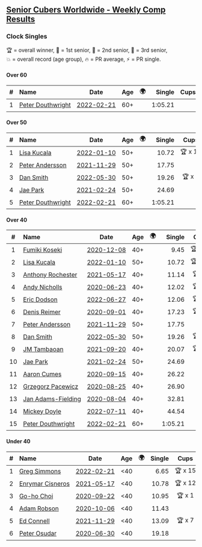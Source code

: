 <style>table {white-space: nowrap;}</style>
<link rel="stylesheet" type="text/css" href="/scw-comp/css/flags.css" />

## [Senior Cubers Worldwide - Weekly Comp Results](/scw-comp/results/)
### Clock Singles

<span style="white-space: nowrap;">🏆 = overall winner</span>, <span style="white-space: nowrap;">🥇 = 1st senior</span>, <span style="white-space: nowrap;">🥈 = 2nd senior</span>, <span style="white-space: nowrap;">🥉 = 3rd senior</span>, <span style="white-space: nowrap;">💥 = overall record (age group)</span>, <span style="white-space: nowrap;">🔥 = PR average</span>, <span style="white-space: nowrap;">⚡ = PR single</span>.

#### Over 60

| # | Name | Date | Age | 🌍 | Single | Cups | Medals | Achievements | Video |
| :--: | :-- | :--: | :--: | :--: | --: | :--: | :-- | :-- | :-- |
| 1 | [Peter Douthwright](../../persons/peter_douthwright/clock.md) | [2022-02-21](../../results/2022-02-21/clock.md) | 60+ | <i class="flag flag-CA" /> | 1:05.21 |  | 🥈 x 1 | 💥 x 1, 🔥 x 1, ⚡ x 1 | [Desktop](https://www.facebook.com/622712395/videos/pcb.2889603954518836/474220731094545) / [Mobile](https://m.facebook.com/622712395/videos/pcb.2889603954518836/474220731094545) |

#### Over 50

| # | Name | Date | Age | 🌍 | Single | Cups | Medals | Achievements | Video |
| :--: | :-- | :--: | :--: | :--: | --: | :--: | :-- | :-- | :-- |
| 1 | [Lisa Kucala](../../persons/lisa_kucala/clock.md) | [2022-01-10](../../results/2022-01-10/clock.md) | 50+ | <i class="flag flag-US" /> | 10.72 | 🏆 x 10 | 🥇 x 19, 🥈 x 17, 🥉 x 3 | 💥 x 25, 🔥 x 15, ⚡ x 20 | [Desktop](https://www.facebook.com/events/1071902263370982/permalink/1076330959594779) / [Mobile](https://m.facebook.com/events/1071902263370982?view=permalink&id=1076330959594779) |
| 2 | [Peter Andersson](../../persons/peter_andersson/clock.md) | [2021-11-29](../../results/2021-11-29/clock.md) | 50+ | <i class="flag flag-SE" /> | 17.75 |  | 🥇 x 1, 🥈 x 2, 🥉 x 1 | 🔥 x 5, ⚡ x 4 | [Desktop](https://www.facebook.com/events/1226219924873960/permalink/1232342864261666) / [Mobile](https://m.facebook.com/events/1226219924873960?view=permalink&id=1232342864261666) |
| 3 | [Dan Smith](../../persons/dan_smith/clock.md) | [2022-05-30](../../results/2022-05-30/clock.md) | 50+ | <i class="flag flag-US" /> | 19.26 | 🏆 x 2 | 🥇 x 2, 🥈 x 2, 🥉 x 3 | 🔥 x 4, ⚡ x 4 | [Desktop](https://www.facebook.com/events/484172023479011/permalink/492589625970584) / [Mobile](https://m.facebook.com/events/484172023479011?view=permalink&id=492589625970584) |
| 4 | [Jae Park](../../persons/jae_park/clock.md) | [2021-02-24](../../results/2021-02-24/clock.md) | 50+ | <i class="flag flag-US" /> | 24.69 |  | 🥈 x 4, 🥉 x 7 | 🔥 x 7, ⚡ x 7 | [Desktop](https://www.facebook.com/events/699856724029067/permalink/704607613553978) / [Mobile](https://m.facebook.com/events/699856724029067?view=permalink&id=704607613553978) |
| 5 | [Peter Douthwright](../../persons/peter_douthwright/clock.md) | [2022-02-21](../../results/2022-02-21/clock.md) | 60+ | <i class="flag flag-CA" /> | 1:05.21 |  | 🥈 x 1 | 💥 x 1, 🔥 x 1, ⚡ x 1 | [Desktop](https://www.facebook.com/622712395/videos/pcb.2889603954518836/474220731094545) / [Mobile](https://m.facebook.com/622712395/videos/pcb.2889603954518836/474220731094545) |

#### Over 40

| # | Name | Date | Age | 🌍 | Single | Cups | Medals | Achievements | Video |
| :--: | :-- | :--: | :--: | :--: | --: | :--: | :-- | :-- | :-- |
| 1 | [Fumiki Koseki](../../persons/fumiki_koseki/clock.md) | [2020-12-08](../../results/2020-12-08/clock.md) | 40+ | <i class="flag flag-JP" /> | 9.45 | 🏆 x 10 | 🥇 x 24 | 💥 x 5, 🔥 x 6, ⚡ x 4 | [Desktop](https://www.facebook.com/events/728219131442079/permalink/732475134349812) / [Mobile](https://m.facebook.com/events/728219131442079?view=permalink&id=732475134349812) |
| 2 | [Lisa Kucala](../../persons/lisa_kucala/clock.md) | [2022-01-10](../../results/2022-01-10/clock.md) | 50+ | <i class="flag flag-US" /> | 10.72 | 🏆 x 10 | 🥇 x 19, 🥈 x 17, 🥉 x 3 | 💥 x 25, 🔥 x 15, ⚡ x 20 | [Desktop](https://www.facebook.com/events/1071902263370982/permalink/1076330959594779) / [Mobile](https://m.facebook.com/events/1071902263370982?view=permalink&id=1076330959594779) |
| 3 | [Anthony Rochester](../../persons/anthony_rochester/clock.md) | [2021-05-17](../../results/2021-05-17/clock.md) | 40+ | <i class="flag flag-AU" /> | 11.14 | 🏆 x 2 | 🥇 x 8, 🥈 x 8, 🥉 x 3 | 🔥 x 7, ⚡ x 12 | [Desktop](https://www.facebook.com/events/200054195285035/permalink/201414605148994) / [Mobile](https://m.facebook.com/events/200054195285035?view=permalink&id=201414605148994) |
| 4 | [Andy Nicholls](../../persons/andy_nicholls/clock.md) | [2020-06-23](../../results/2020-06-23/clock.md) | 40+ | <i class="flag flag-GB" /> | 12.02 | 🏆 x 4 | 🥇 x 4, 🥈 x 2 | 💥 x 4, 🔥 x 3, ⚡ x 2 | [Desktop](https://www.facebook.com/events/1618516681636159/permalink/1624284247726069) / [Mobile](https://m.facebook.com/events/1618516681636159?view=permalink&id=1624284247726069) |
| 5 | [Eric Dodson](../../persons/eric_dodson/clock.md) | [2022-06-27](../../results/2022-06-27/clock.md) | 40+ | <i class="flag flag-US" /> | 12.06 | 🏆 x 5 | 🥇 x 5, 🥈 x 2 | 🔥 x 5, ⚡ x 3 | [Desktop](https://www.facebook.com/events/3239186643032731/permalink/3250246431926752) / [Mobile](https://m.facebook.com/events/3239186643032731?view=permalink&id=3250246431926752) |
| 6 | [Denis Reimer](../../persons/denis_reimer/clock.md) | [2020-09-01](../../results/2020-09-01/clock.md) | 40+ | <i class="flag flag-CA" /> | 17.23 | 🏆 x 1 | 🥇 x 2 | 🔥 x 2, ⚡ x 2 | [Desktop](https://www.facebook.com/denis.reimer.5473/videos/660175297927432) / [Mobile](https://m.facebook.com/denis.reimer.5473/videos/660175297927432) |
| 7 | [Peter Andersson](../../persons/peter_andersson/clock.md) | [2021-11-29](../../results/2021-11-29/clock.md) | 50+ | <i class="flag flag-SE" /> | 17.75 |  | 🥇 x 1, 🥈 x 2, 🥉 x 1 | 🔥 x 5, ⚡ x 4 | [Desktop](https://www.facebook.com/events/1226219924873960/permalink/1232342864261666) / [Mobile](https://m.facebook.com/events/1226219924873960?view=permalink&id=1232342864261666) |
| 8 | [Dan Smith](../../persons/dan_smith/clock.md) | [2022-05-30](../../results/2022-05-30/clock.md) | 50+ | <i class="flag flag-US" /> | 19.26 | 🏆 x 2 | 🥇 x 2, 🥈 x 2, 🥉 x 3 | 🔥 x 4, ⚡ x 4 | [Desktop](https://www.facebook.com/events/484172023479011/permalink/492589625970584) / [Mobile](https://m.facebook.com/events/484172023479011?view=permalink&id=492589625970584) |
| 9 | [JM Tambaoan](../../persons/jm_tambaoan/clock.md) | [2021-09-20](../../results/2021-09-20/clock.md) | 40+ | <i class="flag flag-PH" /> | 20.07 | 🏆 x 1 | 🥇 x 1, 🥈 x 9 | 🔥 x 4, ⚡ x 2 | [Desktop](https://www.facebook.com/events/374286267681717/permalink/383602996750044) / [Mobile](https://m.facebook.com/events/374286267681717?view=permalink&id=383602996750044) |
| 10 | [Jae Park](../../persons/jae_park/clock.md) | [2021-02-24](../../results/2021-02-24/clock.md) | 50+ | <i class="flag flag-US" /> | 24.69 |  | 🥈 x 4, 🥉 x 7 | 🔥 x 7, ⚡ x 7 | [Desktop](https://www.facebook.com/events/699856724029067/permalink/704607613553978) / [Mobile](https://m.facebook.com/events/699856724029067?view=permalink&id=704607613553978) |
| 11 | [Aaron Cumes](../../persons/aaron_cumes/clock.md) | [2020-09-15](../../results/2020-09-15/clock.md) | 40+ | <i class="flag flag-GB" /> | 26.22 |  | 🥈 x 1, 🥉 x 1 | 🔥 x 3, ⚡ x 3 | [Desktop](https://www.facebook.com/events/681386202727964/permalink/683494675850450) / [Mobile](https://m.facebook.com/events/681386202727964?view=permalink&id=683494675850450) |
| 12 | [Grzegorz Pacewicz](../../persons/grzegorz_pacewicz/clock.md) | [2020-08-25](../../results/2020-08-25/clock.md) | 40+ | <i class="flag flag-PL" /> | 26.90 |  | 🥉 x 1 | 🔥 x 1, ⚡ x 1 | [Desktop](https://www.facebook.com/events/335350317875490/permalink/340431677367354) / [Mobile](https://m.facebook.com/events/335350317875490?view=permalink&id=340431677367354) |
| 13 | [Jan Adams-Fielding](../../persons/jan_adams_fielding/clock.md) | [2020-08-04](../../results/2020-08-04/clock.md) | 40+ | <i class="flag flag-GB" /> | 32.81 |  | 🥇 x 2, 🥈 x 1, 🥉 x 3 | 🔥 x 3, ⚡ x 3 | [Desktop](https://www.facebook.com/events/1546469592197852/permalink/1552721968239281) / [Mobile](https://m.facebook.com/events/1546469592197852?view=permalink&id=1552721968239281) |
| 14 | [Mickey Doyle](../../persons/mickey_doyle/clock.md) | [2022-07-11](../../results/2022-07-11/clock.md) | 40+ | <i class="flag flag-US" /> | 44.54 |  | 🥇 x 1, 🥈 x 1 | 🔥 x 2, ⚡ x 1 | [Desktop](https://www.facebook.com/events/1077792383124606/permalink/1086861688884342) / [Mobile](https://m.facebook.com/events/1077792383124606?view=permalink&id=1086861688884342) |
| 15 | [Peter Douthwright](../../persons/peter_douthwright/clock.md) | [2022-02-21](../../results/2022-02-21/clock.md) | 60+ | <i class="flag flag-CA" /> | 1:05.21 |  | 🥈 x 1 | 💥 x 1, 🔥 x 1, ⚡ x 1 | [Desktop](https://www.facebook.com/622712395/videos/pcb.2889603954518836/474220731094545) / [Mobile](https://m.facebook.com/622712395/videos/pcb.2889603954518836/474220731094545) |

#### Under 40

| # | Name | Date | Age | 🌍 | Single | Cups | Medals | Achievements | Video |
| :--: | :-- | :--: | :--: | :--: | --: | :--: | :-- | :-- | :-- |
| 1 | [Greg Simmons](../../persons/greg_simmons/clock.md) | [2022-02-21](../../results/2022-02-21/clock.md) | <40 | <i class="flag flag-GB" /> | 6.65 | 🏆 x 15 |  | 💥 x 12, 🔥 x 10, ⚡ x 11 | [Desktop](https://www.facebook.com/events/283377510532834/permalink/288697400000845) / [Mobile](https://m.facebook.com/events/283377510532834?view=permalink&id=288697400000845) |
| 2 | [Enrymar Cisneros](../../persons/enrymar_cisneros/clock.md) | [2021-05-17](../../results/2021-05-17/clock.md) | <40 | <i class="flag flag-VE" /> | 10.78 | 🏆 x 12 |  | 🔥 x 7, ⚡ x 7 | [Desktop](https://www.facebook.com/events/200054195285035/permalink/208542711102850) / [Mobile](https://m.facebook.com/events/200054195285035?view=permalink&id=208542711102850) |
| 3 | [Go-ho Choi](../../persons/go_ho_choi/clock.md) | [2020-09-22](../../results/2020-09-22/clock.md) | <40 | <i class="flag flag-KR" /> | 10.95 | 🏆 x 1 |  | 💥 x 1, 🔥 x 1, ⚡ x 1 | [Desktop](https://www.facebook.com/events/361626694990606/permalink/364982414655034) / [Mobile](https://m.facebook.com/events/361626694990606?view=permalink&id=364982414655034) |
| 4 | [Adam Robson](../../persons/adam_robson/clock.md) | [2020-10-06](../../results/2020-10-06/clock.md) | <40 | <i class="flag flag-GB" /> | 11.43 |  |  | 🔥 x 5, ⚡ x 5 | [Desktop](https://www.facebook.com/100005428097972/videos/1485376744986581) / [Mobile](https://m.facebook.com/100005428097972/videos/1485376744986581) |
| 5 | [Ed Connell](../../persons/ed_connell/clock.md) | [2021-11-29](../../results/2021-11-29/clock.md) | <40 | <i class="flag flag-IE" /> | 13.09 | 🏆 x 7 |  | 🔥 x 7, ⚡ x 6 | [Desktop](https://www.facebook.com/events/1226219924873960/permalink/1234824240680195) / [Mobile](https://m.facebook.com/events/1226219924873960?view=permalink&id=1234824240680195) |
| 6 | [Peter Osudar](../../persons/peter_osudar/clock.md) | [2020-06-30](../../results/2020-06-30/clock.md) | <40 | <i class="flag flag-CA" /> | 19.18 |  |  | 🔥 x 1, ⚡ x 1 | [Desktop](https://www.facebook.com/events/1716512181834525/permalink/1716739918478418) / [Mobile](https://m.facebook.com/events/1716512181834525?view=permalink&id=1716739918478418) |


<!-- Global site tag (gtag.js) - Google Analytics -->
<script async src="https://www.googletagmanager.com/gtag/js?id=UA-86348435-3"></script>
<script>window.dataLayer = window.dataLayer || []; function gtag() {dataLayer.push(arguments);} gtag('js', new Date()); gtag('config', 'UA-86348435-3');</script>
